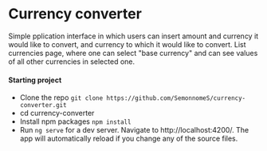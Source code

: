 # Currency converter

Simple pplication interface in which users can insert amount and currency it would like to convert, and currency to which it would like to convert.
List currencies page, where one can select "base currency" and can see values of all other currencies in selected one.

#### Starting project

- Clone the repo `git clone https://github.com/SemonnomeS/currency-converter.git`
- cd currency-converter
- Install npm packages `npm install`
- Run `ng serve` for a dev server. Navigate to http://localhost:4200/. The app will automatically reload if you change any of the source files.
